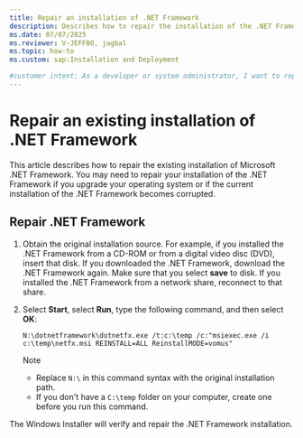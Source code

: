 ```yaml
---
title: Repair an installation of .NET Framework
description: Describes how to repair the installation of the .NET Framework if you upgrade your operating system.
ms.date: 07/07/2025
ms.reviewer: V-JEFFBO, jagbal
ms.topic: how-to
ms.custom: sap:Installation and Deployment

#customer intent: As a developer or system administrator, I want to repair my installation of .NET Framework after an operating system upgrade so that my applications function properly.
---
```

# Repair an existing installation of .NET Framework

This article describes how to repair the existing installation of Microsoft .NET Framework. You may need to repair your installation of the .NET Framework if you upgrade your operating system or if the current installation of the .NET Framework becomes corrupted.

## Repair .NET Framework

1. Obtain the original installation source. For example, if you installed the .NET Framework from a CD-ROM or from a digital video disc (DVD), insert that disk. If you downloaded the .NET Framework, download the .NET Framework again. Make sure that you select **save** to disk. If you installed the .NET Framework from a network share, reconnect to that share.

2. Select **Start**, select **Run**, type the following command, and then select **OK**:

   ```console
   N:\dotnetframework\dotnetfx.exe /t:c:\temp /c:"msiexec.exe /i c:\temp\netfx.msi REINSTALL=ALL ReinstallMODE=vomus"
   ```

   > [!NOTE]
   > - Replace `N:\` in this command syntax with the original installation path.
   > - If you don't have a `C:\temp` folder on your computer, create one before you run this command.

The Windows Installer will verify and repair the .NET Framework installation.
